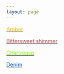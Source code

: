 ```yaml
---
layout: page
---
```



 <p><tr><td><a href="https://illogicalfallacy.ml/amber.html"><font color="FFBF00"> Amber </font></a></td></tr></p>
 
 <p> <tr><td><a href="https://illogicalfallacy.ml/bittersweetshimmer.html"><font color="#bf4f51"> Bittersweet shimmer </font></a></td></tr></p>

<p> <tr><td><a href="https://illogicalfallacy.ml/chartreuse.html"><font color="#7FFF00"> Chartreuse </font></a></td></tr></p>

<p> <tr><td><a href="https://illogicalfallacy.ml/denim.html"><font color="#1560BD"> Denim </font></a></td></tr></p>
